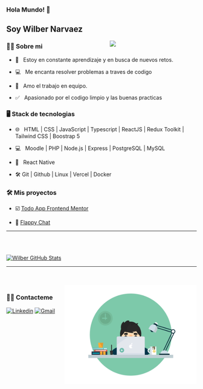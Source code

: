 ### Hola Mundo! 👋<h2>Soy Wilber Narvaez</h2>

<img align='right' src="https://media.giphy.com/media/M9gbBd9nbDrOTu1Mqx/giphy.gif" width="230">

<h3>👨🏻 Sobre mi </h3>

- 🤔 &nbsp; Estoy en constante aprendizaje y en busca de nuevos retos.

- 💻 &nbsp; Me encanta resolver problemas a traves de codigo

- 🧡 &nbsp; Amo el trabajo en equipo.

- ✅ &nbsp; Apasionado por el codigo limpio y las buenas practicas

<h3>🖥 Stack de tecnologias</h3>

- 🌐 &nbsp; HTML | CSS | JavaScript | Typescript | ReactJS | Redux Toolkit | Tailwind CSS | Boostrap 5

- 💻 &nbsp; Moodle | PHP | Node.js | Express | PostgreSQL | MySQL

- 📱  &nbsp; React Native

- 🛠 Git | Github | Linux | Vercel | Docker


<h3>🛠 Mis proyectos</h3>

- ☑️ <a href="https://github.com/wilbernp/todo-app">Todo App Frontend Mentor<a/>

- 💬 <a href="https://flappychat.vercel.app">Flappy Chat<a/>

<hr>

<br/><br/>

[![Wilber GitHub Stats](https://github-readme-stats.vercel.app/api?username=wilbernp&show_icons=true)](https://github.com/wilbernp/wilbernp)
<hr>
<br/>

<br/>

<img src="https://github.com/nirala69/nirala69/blob/master/70804f7e25b11f29db904f2fa7b4cd9d.gif" width="350" align='right'>
<!-- 
![Top Langs](https://github-readme-stats.vercel.app/api/top-langs/?username=wilbernp&show_icons=true) -->

<!-- <br><br> -->



<h3> 🤝🏻 Contacteme </h3>

<!-- <p align="center"> -->

<a href="https://www.linkedin.com/in/wilber-narvaez/" target="_blank"> 
  <img src="https://www.vectorlogo.zone/logos/linkedin/linkedin-ar21.svg" alt="Linkedin"></a>



<a href="mailto:wilbernarvaezpetrogmail.com" target="_blank">
  <img src="https://www.vectorlogo.zone/logos/gmail/gmail-ar21.svg" alt="Gmail"></a>
<!-- </p> -->

<!-- <hr> -->
